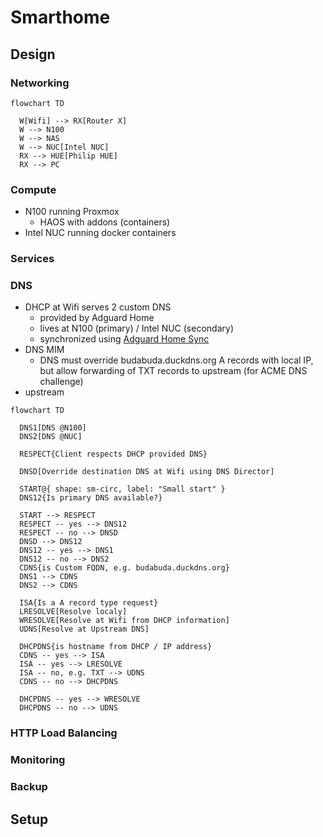 # Smarthome

## Design

### Networking

```mermaid
flowchart TD

  W[Wifi] --> RX[Router X]
  W --> N100
  W --> NAS
  W --> NUC[Intel NUC]
  RX --> HUE[Philip HUE]
  RX --> PC
```

### Compute

- N100 running Proxmox
  - HAOS with addons (containers)
- Intel NUC running docker containers

### Services

### DNS

- DHCP at Wifi serves 2 custom DNS
  - provided by Adguard Home
  - lives at N100 (primary) / Intel NUC (secondary)
  - synchronized using [Adguard Home Sync](https://github.com/bakito/adguardhome-sync)
- DNS MIM
  - DNS must override budabuda.duckdns.org A records with local IP, but allow forwarding of TXT records to upstream (for ACME DNS challenge)
- upstream 

```mermaid
flowchart TD

  DNS1[DNS @N100]
  DNS2[DNS @NUC]

  RESPECT{Client respects DHCP provided DNS}

  DNSD[Override destination DNS at Wifi using DNS Director]

  START@{ shape: sm-circ, label: "Small start" }
  DNS12{Is primary DNS available?}
  
  START --> RESPECT
  RESPECT -- yes --> DNS12
  RESPECT -- no --> DNSD
  DNSD --> DNS12
  DNS12 -- yes --> DNS1
  DNS12 -- no --> DNS2
  CDNS{is Custom FQDN, e.g. budabuda.duckdns.org}
  DNS1 --> CDNS
  DNS2 --> CDNS

  ISA{Is a A record type request}
  LRESOLVE[Resolve localy]
  WRESOLVE[Resolve at Wifi from DHCP information]
  UDNS[Resolve at Upstream DNS]

  DHCPDNS{is hostname from DHCP / IP address}
  CDNS -- yes --> ISA
  ISA -- yes --> LRESOLVE
  ISA -- no, e.g. TXT --> UDNS
  CDNS -- no --> DHCPDNS

  DHCPDNS -- yes --> WRESOLVE
  DHCPDNS -- no --> UDNS

```

### HTTP Load Balancing

### Monitoring

### Backup

## Setup
